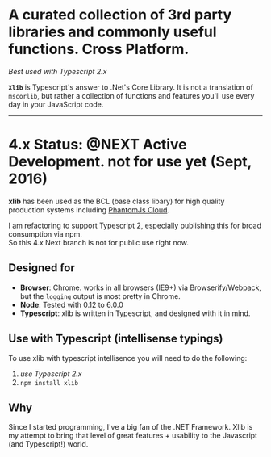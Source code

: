 # A curated collection of 3rd party libraries and commonly useful functions.  Cross Platform.
*Best used with Typescript 2.x*

**```Xlib```** is Typescript's answer to .Net's Core Library.  It is not a translation of ```mscorlib```, but rather a collection of functions and features you'll use every day in your JavaScript code.

--------
# 4.x Status: @NEXT Active Development.  not for use yet (Sept, 2016)



**xlib** has been used as the BCL (base class libary) for high quality production systems
including [PhantomJs Cloud](https://PhantomJsCloud.com).

I am refactoring to support Typescript 2, especially publishing this for broad consumption via npm.  
So this 4.x   Next branch is not for public use right now.


## Designed for
- **Browser**: Chrome.  works in all browsers (IE9+) via Browserify/Webpack, but the ```logging``` output is most pretty in Chrome.
- **Node**: Tested with 0.12 to 6.0.0
- **Typescript**: xlib is written in Typescript, and designed with it in mind.

## Use with Typescript (intellisense typings)

To use xlib with typescript intellisence you will need to do the following:

1. *use Typescript 2.x*
2. ```npm install xlib```

## Why

Since I started programming, I've a big fan of the .NET Framework.  Xlib is my attempt to bring that level of great features + usability to the Javascript (and Typescript!) world.
